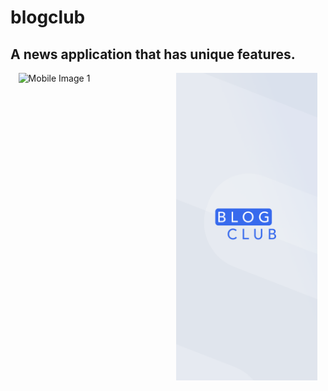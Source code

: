 # blogclub

## A news application that has unique features.

<div style="display: flex; flex-direction: row; justify-content: space-around;">
    <img src="assets/DribbbleShot.png" alt="Mobile Image 1" style="width: 45%;"/>
    <img src="assets/Splashscreen.png" alt="Mobile Image 2" style="width: 45%;"/>
</div>


